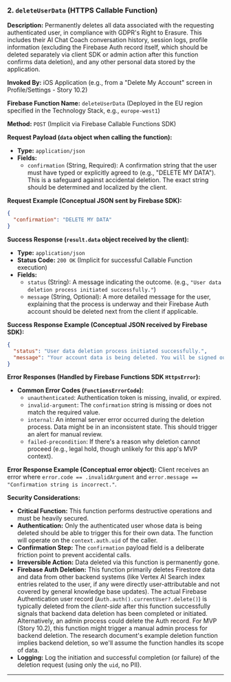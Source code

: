 ### 2. `deleteUserData` (HTTPS Callable Function)

**Description:**
Permanently deletes all data associated with the requesting authenticated user, in compliance with GDPR's Right to Erasure. This includes their AI Chat Coach conversation history, session logs, profile information (excluding the Firebase Auth record itself, which should be deleted separately via client SDK or admin action after this function confirms data deletion), and any other personal data stored by the application.

**Invoked By:** iOS Application (e.g., from a "Delete My Account" screen in Profile/Settings - Story 10.2)

**Firebase Function Name:** `deleteUserData` (Deployed in the EU region specified in the Technology Stack, e.g., `europe-west1`)

**Method:** `POST` (Implicit via Firebase Callable Functions SDK)

**Request Payload (`data` object when calling the function):**

* **Type:** `application/json`
* **Fields:**
    * `confirmation` (String, Required): A confirmation string that the user must have typed or explicitly agreed to (e.g., "DELETE MY DATA"). This is a safeguard against accidental deletion. The exact string should be determined and localized by the client.

**Request Example (Conceptual JSON sent by Firebase SDK):**
```json
{
  "confirmation": "DELETE MY DATA"
}
```

**Success Response (`result.data` object received by the client):**

* **Type:** `application/json`
* **Status Code:** `200 OK` (Implicit for successful Callable Function execution)
* **Fields:**
    * `status` (String): A message indicating the outcome. (e.g., `"User data deletion process initiated successfully."`)
    * `message` (String, Optional): A more detailed message for the user, explaining that the process is underway and their Firebase Auth account should be deleted next from the client if applicable.

**Success Response Example (Conceptual JSON received by Firebase SDK):**
```json
{
  "status": "User data deletion process initiated successfully.",
  "message": "Your account data is being deleted. You will be signed out. Please sign in again if you wish to create a new account."
}
```

**Error Responses (Handled by Firebase Functions SDK `HttpsError`):**

* **Common Error Codes (`FunctionsErrorCode`):**
    * `unauthenticated`: Authentication token is missing, invalid, or expired.
    * `invalid-argument`: The `confirmation` string is missing or does not match the required value.
    * `internal`: An internal server error occurred during the deletion process. Data might be in an inconsistent state. This should trigger an alert for manual review.
    * `failed-precondition`: If there's a reason why deletion cannot proceed (e.g., legal hold, though unlikely for this app's MVP context).

**Error Response Example (Conceptual error object):**
Client receives an error where `error.code == .invalidArgument` and `error.message == "Confirmation string is incorrect."`.

**Security Considerations:**

* **Critical Function:** This function performs destructive operations and must be heavily secured.
* **Authentication:** Only the authenticated user whose data is being deleted should be able to trigger this for their own data. The function will operate on the `context.auth.uid` of the caller.
* **Confirmation Step:** The `confirmation` payload field is a deliberate friction point to prevent accidental calls.
* **Irreversible Action:** Data deleted via this function is permanently gone.
* **Firebase Auth Deletion:** This function primarily deletes Firestore data and data from other backend systems (like Vertex AI Search index entries related to the user, if any were directly user-attributable and not covered by general knowledge base updates). The actual Firebase Authentication user record (`Auth.auth().currentUser?.delete()`) is typically deleted from the *client-side* after this function successfully signals that backend data deletion has been completed or initiated. Alternatively, an admin process could delete the Auth record. For MVP (Story 10.2), this function might trigger a manual admin process for backend deletion. The research document's example deletion function implies backend deletion, so we'll assume the function handles its scope of data.
* **Logging:** Log the initiation and successful completion (or failure) of the deletion request (using only the `uid`, no PII).

---
